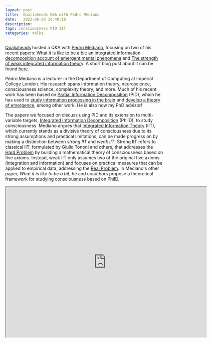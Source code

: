```yaml
---
layout: post
title:  Qualiaheads Q&A with Pedro Mediano
date:   2022-06-30 16:40:16
description: 
tags: consciousness PID IIT
categories: talks
---
```


<a href='https://qualiaheads.github.io/blog/'>Qualiaheads</a> hosted a Q&A with <a href='https://pmediano.gitlab.io/'>Pedro Mediano</a>, focusing on two of his recent papers: <a href='https://academic.oup.com/nc/article/2021/2/niab027/6429334?login=false'>What it is like to be a bit: an integrated information decomposition account of emergent mental phenomena</a> and <a href='https://www.cell.com/trends/cognitive-sciences/fulltext/S1364-6613(22)00092-4?_returnURL=https%3A%2F%2Flinkinghub.elsevier.com%2Fretrieve%2Fpii%2FS1364661322000924%3Fshowall%3Dtrue'>The strength of weak integrated information theory</a>. A short blog post about it can be found <a href='https://qualiaheads.github.io/blog/pedro-mediano-q-and-a'>here</a>.

Pedro Mediano is a lecturer in the Department of Computing at Imperial College London. His research spans information theory, neuroscience, consciousness science, complexity theory, and more. Much of his recent work has been based on <a href='https://arxiv.org/abs/1004.2515'>Partial Information Decomposition</a> (PID), which he has used to <a href='https://www.nature.com/articles/s41593-022-01070-0'>study information processing in the brain</a> and <a href='https://journals.plos.org/ploscompbiol/article?id=10.1371/journal.pcbi.1008289'>develop a theory of emergence</a>, among other work. He is also now my PhD advisor!

The papers we focused on discuss using PID and its extension to multi-variable targets, <a href='https://arxiv.org/abs/2109.13186'>Integrated Information Decomposition</a> (PhiID), to study consciousness. Mediano argues that <a href='https://arxiv.org/abs/2212.14787'>Integrated Information Theory</a> (IIT), which currently stands as a divisive theory of consciousness due to its strong assumptions and practical limitations, can be made progress on by making a distinction between *strong IIT* and *weak IIT*. Strong IIT refers to classical IIT, formulated by Giulio Tononi and others, that addresses the <a href='https://consc.net/papers/facing.pdf'>Hard Problem</a> by building a mathematical theory of consciousness based on five axioms. Instead, weak IIT only assumes two of the original five axioms (integration and information) and focuses on practical measures that can be applied to empirical data, addressing the <a href='https://psyarxiv.com/z8f5s/'>Real Problem</a>. In Mediano's other paper, *What it is like to be a bit*, he and coauthors propose a theoretical framework for studying consciousness based on PhiID.


<iframe src="https://drive.google.com/file/d/1oIcolPtPmq9euLXqWc1nAdBE79QZaF5x/preview" width="640" height="480" allow="autoplay"></iframe>
